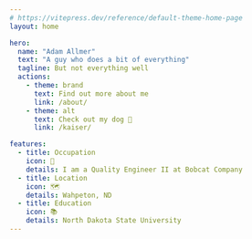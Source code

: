 ```yaml
---
# https://vitepress.dev/reference/default-theme-home-page
layout: home

hero:
  name: "Adam Allmer"
  text: "A guy who does a bit of everything"
  tagline: But not everything well
  actions:
    - theme: brand
      text: Find out more about me
      link: /about/
    - theme: alt
      text: Check out my dog 🐶
      link: /kaiser/

features:
  - title: Occupation
    icon: 🔧
    details: I am a Quality Engineer II at Bobcat Company
  - title: Location
    icon: 🗺
    details: Wahpeton, ND
  - title: Education
    icon: 📚
    details: North Dakota State University
---
```


